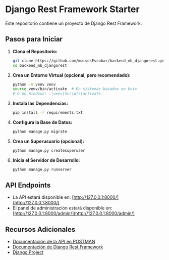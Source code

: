 # Django Rest Framework Starter

Este repositorio contiene un proyecto  de Django Rest Framework.

## Pasos para Iniciar

1. **Clona el Repositorio:**
    ```bash
    git clone https://github.com/moisesEscobar/backend_mb_djangorest.git
    cd backend_mb_djangorest
    ```

2. **Crea un Entorno Virtual (opcional, pero recomendado):**
    ```bash
    python -m venv venv
    source venv/bin/activate  # En sistemas basados en Unix
    # O en Windows: .\venv\Scripts\activate
    ```

3. **Instala las Dependencias:**
    ```bash
    pip install -r requirements.txt
    ```

4. **Configura la Base de Datos:**
    ```bash
    python manage.py migrate
    ```

5. **Crea un Superusuario (opcional):**
    ```bash
    python manage.py createsuperuser
    ```

6. **Inicia el Servidor de Desarrollo:**
    ```bash
    python manage.py runserver
    ```

## API Endpoints

- La API estará disponible en: [http://127.0.0.1:8000/](http://127.0.0.1:8000/)
- El panel de administración estará disponible en: [http://127.0.0.1:8000/admin/](http://127.0.0.1:8000/admin/)

## Recursos Adicionales

- [Documentación de la API en POSTMAN ](https://documenter.getpostman.com/view/12536131/2s9Ykn81p3)
- [Documentación de Django Rest Framework](https://www.django-rest-framework.org/)
- [Django Project](https://www.djangoproject.com/)
